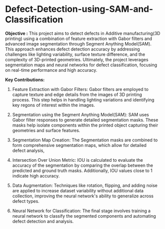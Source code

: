 # Defect-Detection-using-SAM-and-Classification

**Objective :** This project aims to detect defects in Additive manufacturing(3D printing) using a combination of feature extraction with Gabor filters and advanced image segmentation through Segment Anything Model(SAM). This approach enhances defect detection accuracy by addressing challenges like lighting variability, surface texture difference, and the complexity of 3D-printed geometries. Ultimately, the project leverages segmentation maps and neural networks for defect classification, focusing on real-time performance and high accuracy.


**Key Contributions:**
 1. Feature Extraction with Gabor Filters:
       Gabor filters are employed to capture texture and edge details from the images of 3D printing process. This step helps in handling lighting variations and identifying key regons of interest within the images.

2. Segmentation using the Segment Anything Model(SAM):
        SAM uses Gabor filter responses to generate detailed segmentation masks. These masks help isolate components within the printed object capturing their geometries and surface features.

 3. Segmentation Map Creation:
     The Segmentation masks are combined to form comprehensive segmentation maps, which allow for detailed defect analysis,

 4. Intersection Over Union Metric:
    IOU is calculated to evaluate the accuracy of the segmentation by comparing the overlap between the predicted and ground truth masks. Additionally, IOU values close to 1 indicate high accuracy.

 5. Data Augmentation:
    Techniques like rotation, flipping, and adding noise are applied to increase dataset variability without additional data collection, improving the neural network's ability to generalize across defect types.

  6. Neural Network for Classification:
 The final stage involves training a neural network to classify the segmented components and automating defect detection and analysis.
 
     
      
